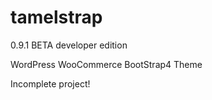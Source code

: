 # tamelstrap

0.9.1 BETA developer edition

WordPress WooCommerce BootStrap4 Theme

Incomplete project!